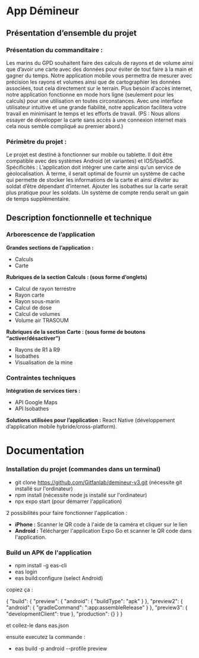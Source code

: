 # App Démineur

## Présentation d’ensemble du projet

### Présentation du commanditaire :

Les marins du GPD souhaitent faire des calculs de rayons et de volume ainsi que d’avoir une carte avec des données pour éviter de tout faire à la main et gagner du temps.
Notre application mobile vous permettra de mesurer avec précision les rayons et volumes ainsi que de cartographier les données associées, tout cela directement sur le terrain. Plus besoin d'accès internet, notre application fonctionne en mode hors ligne (seulement pour les calculs) pour une utilisation en toutes circonstances. Avec une interface utilisateur intuitive et une grande fiabilité, notre application facilitera votre travail en minimisant le temps et les efforts de travail.
(PS : Nous allons essayer de développer la carte sans accès à une connexion internet mais cela nous semble compliqué au premier abord.)

### Périmètre du projet :

Le projet est destiné à fonctionner sur mobile ou tablette.
Il doit être compatible avec des systèmes Android (et variantes) et IOS/IpadOS.
Spécificités :
L’application doit intégrer une carte ainsi qu’un service de géolocalisation.
À terme, il serait optimal de fournir un système de cache qui permette de stocker les informations de la carte et ainsi d’éviter au soldat d’être dépendant d’internet.
Ajouter les isobathes sur la carte serait plus pratique pour les soldats.
Un système de compte rendu serait un gain de temps supplémentaire.

## Description fonctionnelle et technique

### Arborescence de l’application

**Grandes sections de l’application :**

-   Calculs
-   Carte

**Rubriques de la section Calculs : (sous forme d’onglets)**

-   Calcul de rayon terrestre
-   Rayon carte
-   Rayon sous-marin
-   Calcul de dose
-   Calcul de volumes
-   Volume air TRASOUM

**Rubriques de la section Carte : (sous forme de boutons “activer/désactiver”)**

-   Rayons de R1 à R9
-   Isobathes
-   Visualisation de la mine

### Contraintes techniques

**Intégration de services tiers :**

-   API Google Maps
-   API Isobathes

**Solutions utilisées pour l’application :**
React Native (développement d’application mobile hybride/cross-platform).

# Documentation

### Installation du projet (commandes dans un terminal)

-   git clone https://github.com/Gitfanlab/demineur-v3.git (nécessite git installé sur l'ordinateur)
-   npm install (nécessite node js installé sur l'ordinateur)
-   npx expo start (pour démarrer l'application)

2 possibilités pour faire fonctionner l'application :

-   **iPhone :** Scanner le QR code à l'aide de la caméra et cliquer sur le lien
-   **Android :** Télécharger l'application Expo Go et scanner le QR code dans l'application.

### Build un APK de l'application

-   npm install -g eas-cli
-   eas login
-   eas build:configure (select Android)

copiez ça :

{
"build": {
"preview": {
"android": {
"buildType": "apk"
}
},
"preview2": {
"android": {
"gradleCommand": ":app:assembleRelease"
}
},
"preview3": {
"developmentClient": true
},
"production": {}
}
}

et collez-le dans eas.json

ensuite executez la commande :

-   eas build -p android --profile preview
